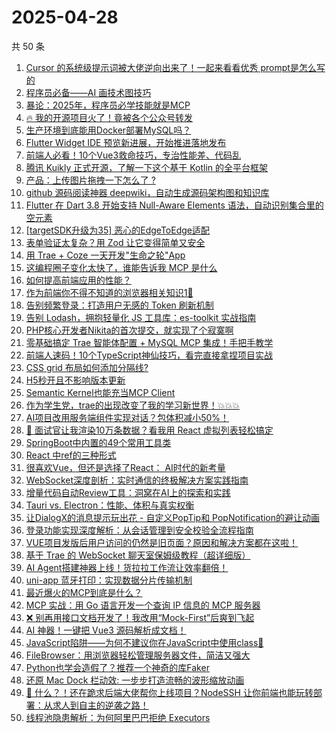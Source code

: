 # 2025-04-28

共 50 条

<!-- BEGIN JUEJIN -->
<!-- 最后更新时间 2025-04-28 00:13:26 +0800 -->
1. [Cursor 的系统级提示词被大佬逆向出来了！一起来看看优秀 prompt是怎么写的](https://juejin.cn/post/7496823747954425883)
1. [程序员必备——AI 画技术图技巧](https://juejin.cn/post/7496777696912949258)
1. [暴论：2025年，程序员必学技能就是MCP](https://juejin.cn/post/7497054114170781705)
1. [🔥 我的开源项目火了！竟被各个公众号转发](https://juejin.cn/post/7497183377655087158)
1. [生产环境到底能用Docker部署MySQL吗？](https://juejin.cn/post/7497057694530502665)
1. [Flutter Widget IDE 预览新进展，开始推进落地发布](https://juejin.cn/post/7497194242211168294)
1. [前端人必看！10个Vue3救命技巧，专治性能差、代码乱](https://juejin.cn/post/7497536634965393444)
1. [腾讯 Kuikly 正式开源，了解一下这个基于 Kotlin 的全平台框架](https://juejin.cn/post/7497558282410115091)
1. [产品：上传图片拖拽一下怎么了 ? ](https://juejin.cn/post/7497597555347259443)
1. [github 源码阅读神器 deepwiki，自动生成源码架构图和知识库](https://juejin.cn/post/7497142873038880804)
1. [Flutter 在 Dart 3.8 开始支持 Null-Aware Elements 语法，自动识别集合里的空元素](https://juejin.cn/post/7497178325158887460)
1. [[targetSDK升级为35] 恶心的EdgeToEdge适配](https://juejin.cn/post/7497170890083762213)
1. [表单验证太复杂？用 Zod 让它变得简单又安全](https://juejin.cn/post/7496500888468127807)
1. [用 Trae + Coze 一天开发"生命之轮"App](https://juejin.cn/post/7496876253865099316)
1. [这编程圈子变化太快了，谁能告诉我 MCP 是什么 ](https://juejin.cn/post/7496876253864067124)
1. [如何提高前端应用的性能？](https://juejin.cn/post/7497128873751380005)
1. [作为前端你不得不知道的浏览器相关知识1🚀](https://juejin.cn/post/7497074247778746407)
1. [告别频繁登录：打造用户无感的 Token 刷新机制](https://juejin.cn/post/7496816337215438858)
1. [告别 Lodash，拥抱轻量化 JS 工具库：es-toolkit 实战指南](https://juejin.cn/post/7497154787525640229)
1. [PHP核心开发者Nikita的首次提交，就实现了个寂寞啊](https://juejin.cn/post/7496876190024777764)
1. [零基础搞定 Trae 智能体配置 + MySQL MCP 集成！手把手教学](https://juejin.cn/post/7496803529828155433)
1. [前端人速码！10个TypeScript神仙技巧，看完直接拿捏项目实战](https://juejin.cn/post/7496784809533800489)
1. [CSS grid 布局如何添加分隔线?](https://juejin.cn/post/7497435737051709450)
1. [H5秒开且不影响版本更新](https://juejin.cn/post/7496694867793985563)
1. [Semantic Kernel也能充当MCP Client](https://juejin.cn/post/7497074247777845287)
1. [作为学生党，trae的出现改变了我的学习新世界！💥💥💥](https://juejin.cn/post/7497168694985146420)
1. [AI项目改用服务端组件实现对话？包体积减小50%！](https://juejin.cn/post/7497821254204932122)
1. [🧠 面试官让我渲染10万条数据？看我用 React 虚拟列表轻松搞定](https://juejin.cn/post/7496690671186771987)
1. [SpringBoot中内置的49个常用工具类](https://juejin.cn/post/7497173460423753740)
1. [React 中ref的三种形式](https://juejin.cn/post/7496816337214980106)
1. [很喜欢Vue，但还是选择了React： AI时代的新考量](https://juejin.cn/post/7497174194715852815)
1. [ WebSocket深度剖析：实时通信的终极解决方案实践指南](https://juejin.cn/post/7497057694530387977)
1. [增量代码自动Review工具：洞窝在AI上的探索和实践](https://juejin.cn/post/7497054114170994697)
1. [Tauri vs. Electron：性能、体积与真实权衡](https://juejin.cn/post/7496759244756189234)
1. [让DialogX的消息提示玩出花 - 自定义PopTip和 PopNotification的避让动画](https://juejin.cn/post/7496500862892687396)
1. [ 登录功能实现深度解析：从会话管理到安全校验全流程指南](https://juejin.cn/post/7497533992087797800)
1. [VUE项目发版后用户访问的仍然是旧页面？原因和解决方案都在这啦！](https://juejin.cn/post/7497128873750986789)
1. [基于 Trae 的 WebSocket 聊天室保姆级教程（超详细版）](https://juejin.cn/post/7497088822015836194)
1. [ AI Agent搭建神器上线！货拉拉工作流让效率翻倍！](https://juejin.cn/post/7496712937559523340)
1. [uni-app 蓝牙打印：实现数据分片传输机制](https://juejin.cn/post/7496491075511943168)
1. [最近爆火的MCP到底是什么？](https://juejin.cn/post/7497028316282437670)
1. [MCP 实战：用 Go 语言开发一个查询 IP 信息的 MCP 服务器](https://juejin.cn/post/7496790688295682088)
1. [❌ 别再用接口文档开发了！我改用“Mock-First”后爽到飞起](https://juejin.cn/post/7496754400465289257)
1. [AI 神器！一键把 Vue3 源码解析成文档！](https://juejin.cn/post/7497194242211397670)
1. [JavaScript陷阱——为何不建议你在JavaScript中使用class🫥](https://juejin.cn/post/7497120124906864640)
1. [FileBrowser：用浏览器轻松管理服务器文件，简洁又强大](https://juejin.cn/post/7496522741941780514)
1. [Python也学会造假了？推荐一个神奇的库Faker](https://juejin.cn/post/7496451915809341494)
1. [还原 Mac Dock 栏动效: 一步步打造流畅的波形缩放动画](https://juejin.cn/post/7497435737051971594)
1. [ 🤯 什么？！还在跪求后端大佬帮你上线项目？NodeSSH 让你前端也能玩转部署：从求人到自主的逆袭之路！](https://juejin.cn/post/7497413393542578227)
1. [线程池隐患解析：为何阿里巴巴拒绝 Executors](https://juejin.cn/post/7497173891811393563)
<!-- END JUEJIN -->